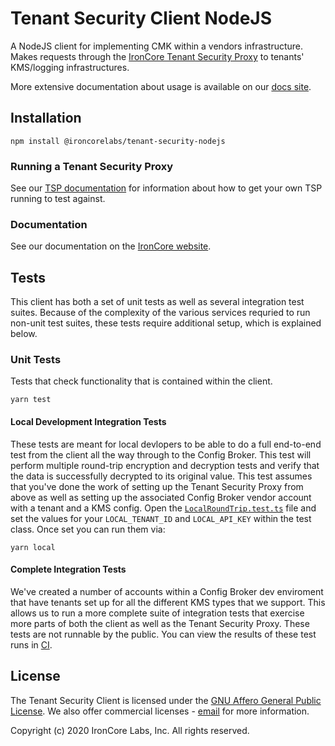 # Tenant Security Client NodeJS

A NodeJS client for implementing CMK within a vendors infrastructure. Makes requests through the [IronCore Tenant Security Proxy](https://gcr.io/ironcore-images/tenant-security-proxy) to tenants' KMS/logging infrastructures.

More extensive documentation about usage is available on our [docs site](https://ironcorelabs.com/docs/saas-shield/tenant-security-client/overview/).

## Installation

```
npm install @ironcorelabs/tenant-security-nodejs
```

### Running a Tenant Security Proxy

See our [TSP documentation](https://ironcorelabs.com/docs/saas-shield/tenant-security-proxy/overview) for information about how to get your own TSP running to test against.

### Documentation

See our documentation on the [IronCore website](http://ironcorelabs.com/docs/saas-shield/tenant-security-client/node-sdk).

## Tests

This client has both a set of unit tests as well as several integration test suites. Because of the complexity of the various services requried to run non-unit test suites, these tests require additional setup, which is explained below.

### Unit Tests

Tests that check functionality that is contained within the client.

```
yarn test
```

#### Local Development Integration Tests

These tests are meant for local devlopers to be able to do a full end-to-end test from the client all the way through to the Config Broker. This test will perform multiple round-trip encryption and decryption tests and verify that the data is successfully decrypted to its original value. This test assumes that you've done the work of setting up the Tenant Security Proxy from above as well as setting up the associated Config Broker vendor account with a tenant and a KMS config. Open the [`LocalRoundTrip.test.ts`](src/tests/LocalRoundTrip.test.ts) file and set the values for your `LOCAL_TENANT_ID` and `LOCAL_API_KEY` within the test class. Once
set you can run them via:

```
yarn local
```

#### Complete Integration Tests

We've created a number of accounts within a Config Broker dev enviroment that have tenants set up for all the different KMS types that we support. This allows us to run a more complete suite of integration tests that exercise more parts of both the client as well as the Tenant Security Proxy. These tests are not runnable by the public. You can view the results of these test runs in [CI](https://github.com/IronCoreLabs/tenant-security-client-nodejs/actions).

## License

The Tenant Security Client is licensed under the [GNU Affero General Public License](https://github.com/IronCoreLabs/ironoxide/blob/master/LICENSE). We also offer commercial licenses - [email](mailto:info@ironcorelabs.com) for more information.

Copyright (c) 2020 IronCore Labs, Inc. All rights reserved.
